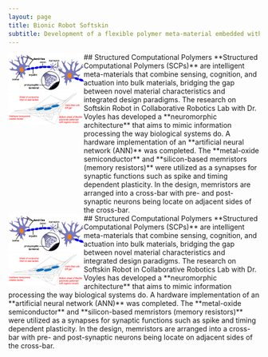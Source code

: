 ```yaml
---
layout: page
title: Bionic Robot Softskin
subtitle: Development of a flexible polymer meta-material embedded with neuromorphic architecture
---
```


<div style="float:left; width:30%">
    <img src="/img/projects/bionic-robot-softskin/softskin0.jpg" class = "lazyload">
    <img src="/img/projects/bionic-robot-softskin/softskin1.png" class = "lazyload">
</div>
<div style="float:left; width:70%">
    ## Structured Computational Polymers
    **Structured Computational Polymers (SCPs)** are intelligent meta-materials that combine sensing, cognition, and actuation into bulk materials, bridging the gap between novel material characteristics and integrated design paradigms. The research on Softskin Robot in Collaborative Robotics Lab with Dr. Voyles has developed a **neuromorphic architecture** that aims to mimic information processing the way biological systems do. A hardware implementation of an **artificial neural network (ANN)** was completed. The **metal-oxide semiconductor** and **silicon-based memristors (memory resistors)** were utilized as a synapses for synaptic functions such as spike and timing dependent plasticity. In the design, memristors are arranged into a cross-bar with pre- and post-synaptic neurons being locate on adjacent sides of the cross-bar.
</div>


<div style="float:left; width:30%">
    <img src="/img/projects/bionic-robot-softskin/softskin0.jpg" class = "lazyload">
    <img src="/img/projects/bionic-robot-softskin/softskin1.png" class = "lazyload">
</div>
## Structured Computational Polymers
    **Structured Computational Polymers (SCPs)** are intelligent meta-materials that combine sensing, cognition, and actuation into bulk materials, bridging the gap between novel material characteristics and integrated design paradigms. The research on Softskin Robot in Collaborative Robotics Lab with Dr. Voyles has developed a **neuromorphic architecture** that aims to mimic information processing the way biological systems do. A hardware implementation of an **artificial neural network (ANN)** was completed. The **metal-oxide semiconductor** and **silicon-based memristors (memory resistors)** were utilized as a synapses for synaptic functions such as spike and timing dependent plasticity. In the design, memristors are arranged into a cross-bar with pre- and post-synaptic neurons being locate on adjacent sides of the cross-bar.
